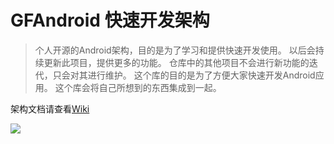 # GFAndroid 快速开发架构

> 个人开源的Android架构，目的是为了学习和提供快速开发使用。
> 以后会持续更新此项目，提供更多的功能。
> 仓库中的其他项目不会进行新功能的迭代，只会对其进行维护。
> 这个库的目的是为了方便大家快速开发Android应用。
> 这个库会将自己所想到的东西集成到一起。

架构文档请查看[Wiki](https://github.com/Chen-Xi-g/GFAndroid/wiki)

[![](https://jitpack.io/v/Chen-Xi-g/GFAndroid.svg)](https://jitpack.io/#Chen-Xi-g/GFAndroid)
